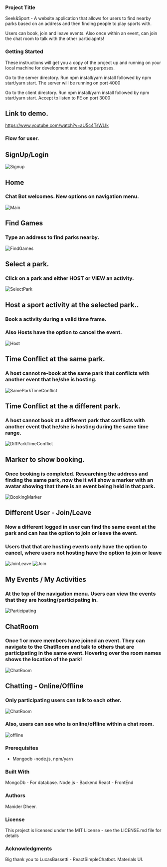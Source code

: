 
### Project Title
Seek&Sport - A website application that allows for users to find nearby parks based on an address and then finding people to play sports with.

Users can book, join and leave events.
Also once within an event, can join the chat room to talk with the other particiapnts!

### Getting Started
These instructions will get you a copy of the project up and running on your local machine for development and testing purposes.

Go to the server directory. Run npm install/yarn install followed by npm start/yarn start. The server will be running on port 4000

Go to the client directory. Run npm install/yarn install followed by npm start/yarn start. Accept to listen to FE on port 3000

## Link to demo.
https://www.youtube.com/watch?v=aU5c4TsWLIk

### Flow for user.
## SignUp/Login
<img src="Screenshots/Signup.png" alt="Signup">

## Home
### Chat Bot welcomes. New options on navigation menu. 
<img src="Screenshots/Main.png" alt="Main">

## Find Games
### Type an address to find parks nearby.
<img src="Screenshots/FindGames.png" alt="FindGames">

## Select a park.
### Click on a park and either HOST or VIEW an activity.
<img src="Screenshots/SelectPark.png" alt="SelectPark">

## Host a sport activity at the selected park..
### Book a activity during a valid time frame.
### Also Hosts have the option to cancel the event.
<img src="Screenshots/Host.png" alt="Host">

## Time Conflict at the same park.
### A host cannot re-book at the same park that conflicts with another event that he/she is hosting.
<img src="Screenshots/SameParkTimeConflict.png" alt="SameParkTimeConflict">

## Time Conflict at the a different park.
### A host cannot book at a different park that conflicts with another event that he/she is hosting during the same time range.
<img src="Screenshots/DiffParkTimeConflict.png" alt="DiffParkTimeConflict">


## Marker to show booking.
### Once booking is completed. Researching the address and finding the same park, now the it will show a marker with an avatar showing that there is an event being held in that park.
<img src="Screenshots/BookingMarker.png" alt="BookingMarker">


## Different User - Join/Leave
### Now a different logged in user can find the same event at the park and can has the option to join or leave the event.
### Users that that are hosting events only have the option to cancel, where users not hosting have the option to join or leave
<img src="Screenshots/JoinLeave.png" alt="JoinLeave">
<img src="Screenshots/Join.png" alt="Join">


## My Events / My Activities
### At the top of the navigation menu. Users can view the events that they are hosting/participating in.
<img src="Screenshots/Participating.png" alt="Participating">


## ChatRoom
### Once 1 or more members have joined an event. They can navigate to the ChatRoom and talk to others that are participating in the same event. Hovering over the room names shows the location of the park!
<img src="Screenshots/ChatRoom.png" alt="ChatRoom">


## Chatting - Online/Offline
### Only participating users can talk to each other. 
<img src="Screenshots/ChatRoom.png" alt="ChatRoom">

### Also, users can see who is online/offline within a chat room.
<img src="Screenshots/offline.png" alt="offline">



### Prerequisites
- Mongodb
-node.js, npm/yarn

### Built With
MongoDb - For database.
Node.js - Backend
React - FrontEnd

### Authors
Manider Dheer.

### License
This project is licensed under the MIT License - see the LICENSE.md file for details

### Acknowledgments
Big thank you to LucasBassetti - ReactSimpleChatbot.
Materials UI.
